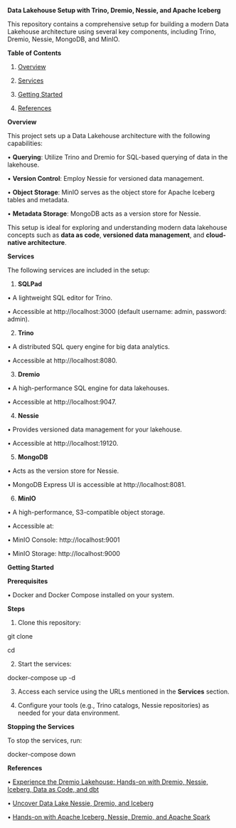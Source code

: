 
**Data Lakehouse Setup with Trino, Dremio, Nessie, and Apache Iceberg**

  

This repository contains a comprehensive setup for building a modern Data Lakehouse architecture using several key components, including Trino, Dremio, Nessie, MongoDB, and MinIO.

  

**Table of Contents**

1. [Overview](#overview)

2. [Services](#services)

3. [Getting Started](#getting-started)

4. [References](#references)

  

**Overview**

  

This project sets up a Data Lakehouse architecture with the following capabilities:

• **Querying**: Utilize Trino and Dremio for SQL-based querying of data in the lakehouse.

• **Version Control**: Employ Nessie for versioned data management.

• **Object Storage**: MinIO serves as the object store for Apache Iceberg tables and metadata.

• **Metadata Storage**: MongoDB acts as a version store for Nessie.

  

This setup is ideal for exploring and understanding modern data lakehouse concepts such as **data as code**, **versioned data management**, and **cloud-native architecture**.

  

**Services**

  

The following services are included in the setup:

1. **SQLPad**

• A lightweight SQL editor for Trino.

• Accessible at http://localhost:3000 (default username: admin, password: admin).

2. **Trino**

• A distributed SQL query engine for big data analytics.

• Accessible at http://localhost:8080.

3. **Dremio**

• A high-performance SQL engine for data lakehouses.

• Accessible at http://localhost:9047.

4. **Nessie**

• Provides versioned data management for your lakehouse.

• Accessible at http://localhost:19120.

5. **MongoDB**

• Acts as the version store for Nessie.

• MongoDB Express UI is accessible at http://localhost:8081.

6. **MinIO**

• A high-performance, S3-compatible object storage.

• Accessible at:

• MinIO Console: http://localhost:9001

• MinIO Storage: http://localhost:9000

  

**Getting Started**

  

**Prerequisites**

• Docker and Docker Compose installed on your system.

  

**Steps**

1. Clone this repository:

  

git clone <repository-url>

cd <repository-directory>

  

  

2. Start the services:

  

docker-compose up -d

  

  

3. Access each service using the URLs mentioned in the **Services** section.

4. Configure your tools (e.g., Trino catalogs, Nessie repositories) as needed for your data environment.

  

**Stopping the Services**

  

To stop the services, run:

  

docker-compose down

  

**References**

• [Experience the Dremio Lakehouse: Hands-on with Dremio, Nessie, Iceberg, Data as Code, and dbt](https://www.dremio.com/blog/experience-the-dremio-lakehouse-hands-on-with-dremio-nessie-iceberg-data-as-code-and-dbt/)

• [Uncover Data Lake Nessie, Dremio, and Iceberg](https://blog.min.io/uncover-data-lake-nessie-dremio-iceberg/)

• [Hands-on with Apache Iceberg, Nessie, Dremio, and Apache Spark](https://www.dremio.com/blog/hands-on-with-apache-iceberg-nessie-dremio-apache-spark/)

